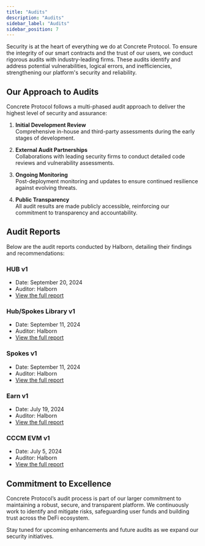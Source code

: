 ```yaml
---
title: "Audits"
description: "Audits"
sidebar_label: "Audits"
sidebar_position: 7
---
```


Security is at the heart of everything we do at Concrete Protocol. To ensure the integrity of our smart contracts and the trust of our users, we conduct rigorous audits with industry-leading firms. These audits identify and address potential vulnerabilities, logical errors, and inefficiencies, strengthening our platform's security and reliability.

## Our Approach to Audits

Concrete Protocol follows a multi-phased audit approach to deliver the highest level of security and assurance:

1. **Initial Development Review**  
   Comprehensive in-house and third-party assessments during the early stages of development.

2. **External Audit Partnerships**  
   Collaborations with leading security firms to conduct detailed code reviews and vulnerability assessments.

3. **Ongoing Monitoring**  
   Post-deployment monitoring and updates to ensure continued resilience against evolving threats.

4. **Public Transparency**  
   All audit results are made publicly accessible, reinforcing our commitment to transparency and accountability.

## Audit Reports

Below are the audit reports conducted by Halborn, detailing their findings and recommendations:

### **HUB v1**  
- Date: September 20, 2024  
- Auditor: Halborn  
- [View the full report](https://www.halborn.com/audits/concrete/hub-v1)

### **Hub/Spokes Library v1**  
- Date: September 11, 2024  
- Auditor: Halborn  
- [View the full report](https://www.halborn.com/audits/concrete/hub-spokes-library-v1)

### **Spokes v1**  
- Date: September 11, 2024  
- Auditor: Halborn  
- [View the full report](https://www.halborn.com/audits/concrete/spokes-v1)

### **Earn v1**  
- Date: July 19, 2024  
- Auditor: Halborn  
- [View the full report](https://www.halborn.com/audits/concrete/earn-v1)

### **CCCM EVM v1**  
- Date: July 5, 2024  
- Auditor: Halborn  
- [View the full report](https://www.halborn.com/audits/concrete/cccm-evm-v1)

## Commitment to Excellence

Concrete Protocol’s audit process is part of our larger commitment to maintaining a robust, secure, and transparent platform. We continuously work to identify and mitigate risks, safeguarding user funds and building trust across the DeFi ecosystem.

Stay tuned for upcoming enhancements and future audits as we expand our security initiatives.
